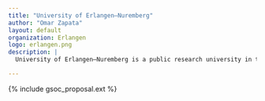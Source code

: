 ```yaml
---
title: "University of Erlangen–Nuremberg"
author: "Omar Zapata"
layout: default
organization: Erlangen
logo: erlangen.png
description: |
  University of Erlangen–Nuremberg is a public research university in the cities of Erlangen and Nuremberg in Bavaria, Germany. FAU is a member of the German Research Foundation DFG (Deutsche Forschungsgemeinschaft).

---
```


{% include gsoc_proposal.ext %}
